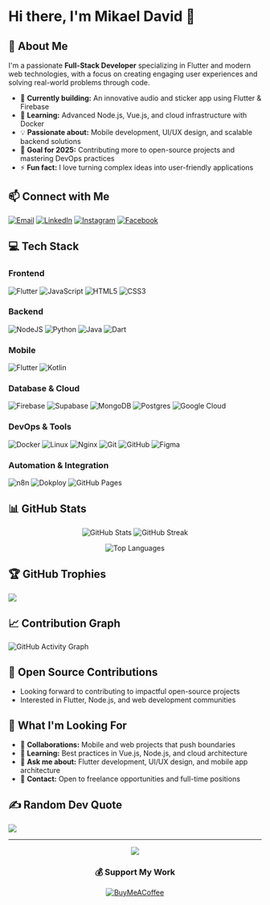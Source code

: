 # Hi there, I'm Mikael David 👋

## 💫 About Me
I'm a passionate **Full-Stack Developer** specializing in Flutter and modern web technologies, with a focus on creating engaging user experiences and solving real-world problems through code.

- 🔭 **Currently building:** An innovative audio and sticker app using Flutter & Firebase
- 🌱 **Learning:** Advanced Node.js, Vue.js, and cloud infrastructure with Docker
- 💡 **Passionate about:** Mobile development, UI/UX design, and scalable backend solutions
- 🎯 **Goal for 2025:** Contributing more to open-source projects and mastering DevOps practices
- ⚡ **Fun fact:** I love turning complex ideas into user-friendly applications

## 📫 Connect with Me
[![Email](https://img.shields.io/badge/Email-D14836?style=for-the-badge&logo=gmail&logoColor=white)](mikaeldavidlopes@gmail.com)
[![LinkedIn](https://img.shields.io/badge/LinkedIn-%230077B5.svg?style=for-the-badge&logo=linkedin&logoColor=white)](https://www.linkedin.com/in/mikael-david-813975191/)
[![Instagram](https://img.shields.io/badge/Instagram-%23E4405F.svg?style=for-the-badge&logo=Instagram&logoColor=white)](https://www.instagram.com/kael_davidd/)
[![Facebook](https://img.shields.io/badge/Facebook-%231877F2.svg?style=for-the-badge&logo=Facebook&logoColor=white)](https://www.facebook.com/profile.php?id=61564822349005)

## 💻 Tech Stack

### **Frontend**
![Flutter](https://img.shields.io/badge/Flutter-%2302569B.svg?style=for-the-badge&logo=Flutter&logoColor=white)
![JavaScript](https://img.shields.io/badge/javascript-%23323330.svg?style=for-the-badge&logo=javascript&logoColor=%23F7DF1E)
![HTML5](https://img.shields.io/badge/html5-%23E34C26.svg?style=for-the-badge&logo=html5&logoColor=white)
![CSS3](https://img.shields.io/badge/css3-%231572B6.svg?style=for-the-badge&logo=css3&logoColor=white)

### **Backend**
![NodeJS](https://img.shields.io/badge/node.js-6DA55F?style=for-the-badge&logo=node.js&logoColor=white)
![Python](https://img.shields.io/badge/python-3670A0?style=for-the-badge&logo=python&logoColor=ffdd54)
![Java](https://img.shields.io/badge/java-%23ED8B00.svg?style=for-the-badge&logo=openjdk&logoColor=white)
![Dart](https://img.shields.io/badge/dart-%230175C2.svg?style=for-the-badge&logo=dart&logoColor=white)

### **Mobile**
![Flutter](https://img.shields.io/badge/Flutter-%2302569B.svg?style=for-the-badge&logo=Flutter&logoColor=white)
![Kotlin](https://img.shields.io/badge/kotlin-%237F52FF.svg?style=for-the-badge&logo=kotlin&logoColor=white)

### **Database & Cloud**
![Firebase](https://img.shields.io/badge/firebase-%23039BE5.svg?style=for-the-badge&logo=firebase)
![Supabase](https://img.shields.io/badge/Supabase-3ECF8E?style=for-the-badge&logo=supabase&logoColor=white)
![MongoDB](https://img.shields.io/badge/MongoDB-%234ea94b.svg?style=for-the-badge&logo=mongodb&logoColor=white)
![Postgres](https://img.shields.io/badge/postgres-%23316192.svg?style=for-the-badge&logo=postgresql&logoColor=white)
![Google Cloud](https://img.shields.io/badge/GoogleCloud-%234285F4.svg?style=for-the-badge&logo=google-cloud&logoColor=white)

### **DevOps & Tools**
![Docker](https://img.shields.io/badge/docker-%230db7ed.svg?style=for-the-badge&logo=docker&logoColor=white)
![Linux](https://img.shields.io/badge/Linux-FCC624?style=for-the-badge&logo=linux&logoColor=black)
![Nginx](https://img.shields.io/badge/nginx-%23009639.svg?style=for-the-badge&logo=nginx&logoColor=white)
![Git](https://img.shields.io/badge/git-%23F05033.svg?style=for-the-badge&logo=git&logoColor=white)
![GitHub](https://img.shields.io/badge/github-%23121011.svg?style=for-the-badge&logo=github&logoColor=white)
![Figma](https://img.shields.io/badge/figma-%23F24E1E.svg?style=for-the-badge&logo=figma&logoColor=white)

### **Automation & Integration**
![n8n](https://img.shields.io/badge/n8n-EA4B71?style=for-the-badge&logo=n8n&logoColor=white)
![Dokploy](https://img.shields.io/badge/Dokploy-000000?style=for-the-badge&logoColor=white)
![GitHub Pages](https://img.shields.io/badge/github%20pages-121013?style=for-the-badge&logo=github&logoColor=white)

## 📊 GitHub Stats

<div align="center">
  
![GitHub Stats](https://github-readme-stats.vercel.app/api?username=MikaelDDavidd&theme=dark&hide_border=false&include_all_commits=true&count_private=true)
![GitHub Streak](https://github-readme-streak-stats.herokuapp.com/?user=MikaelDDavidd&theme=dark&hide_border=false)

![Top Languages](https://github-readme-stats.vercel.app/api/top-langs/?username=MikaelDDavidd&theme=dark&hide_border=false&include_all_commits=true&count_private=true&layout=compact)

</div>

## 🏆 GitHub Trophies
![](https://github-profile-trophy.vercel.app/?username=MikaelDDavidd&theme=radical&no-frame=true&no-bg=false&margin-w=4&column=7)

## 📈 Contribution Graph
![GitHub Activity Graph](https://github-readme-activity-graph.vercel.app/graph?username=MikaelDDavidd&theme=react-dark&hide_border=true)

## 🌟 Open Source Contributions
<!-- List your open source contributions here when you have them -->
- Looking forward to contributing to impactful open-source projects
- Interested in Flutter, Node.js, and web development communities

## 💼 What I'm Looking For
- 👯 **Collaborations:** Mobile and web projects that push boundaries
- 🤝 **Learning:** Best practices in Vue.js, Node.js, and cloud architecture
- 💬 **Ask me about:** Flutter development, UI/UX design, and mobile app architecture
- 📧 **Contact:** Open to freelance opportunities and full-time positions

## ✍️ Random Dev Quote
![](https://quotes-github-readme.vercel.app/api?type=horizontal&theme=dark)

---

<div align="center">
  
[![](https://visitcount.itsvg.in/api?id=MikaelDDavidd&icon=0&color=0)](https://visitcount.itsvg.in)

### 💰 Support My Work
[![BuyMeACoffee](https://img.shields.io/badge/Buy%20Me%20a%20Coffee-ffdd00?style=for-the-badge&logo=buy-me-a-coffee&logoColor=black)](https://buymeacoffee.com/mikaeldavid)

</div>
